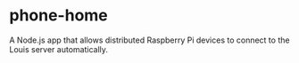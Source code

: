 phone-home
==========

A Node.js app that allows distributed Raspberry Pi devices to connect to the Louis server automatically.
